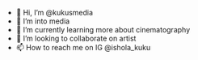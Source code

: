 - 👋 Hi, I’m @kukusmedia
- 👀 I’m into media 
- 🌱 I’m currently learning more about cinematography 
- 💞️ I’m looking to collaborate on artist 
- 📫 How to reach me on IG @ishola_kuku

